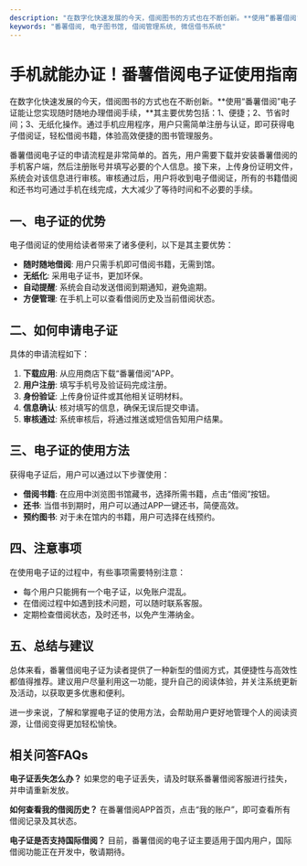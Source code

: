 ```yaml
---
description: "在数字化快速发展的今天，借阅图书的方式也在不断创新。**使用“番薯借阅”电子证能让您实现随时随地办理借阅手续，**其主要优势包括：1、便捷；2、节省时间；3、无纸化操作。通过手机应用程序，用户只需简单注册与认证，即可获得电子借阅证，轻松借阅书籍，体验高效便捷的图书管理服务。"
keywords: "番薯借阅, 电子图书馆, 借阅管理系统, 微信借书系统"
---
```

# 手机就能办证！番薯借阅电子证使用指南

在数字化快速发展的今天，借阅图书的方式也在不断创新。**使用“番薯借阅”电子证能让您实现随时随地办理借阅手续，**其主要优势包括：1、便捷；2、节省时间；3、无纸化操作。通过手机应用程序，用户只需简单注册与认证，即可获得电子借阅证，轻松借阅书籍，体验高效便捷的图书管理服务。

番薯借阅电子证的申请流程是非常简单的。首先，用户需要下载并安装番薯借阅的手机客户端，然后注册账号并填写必要的个人信息。接下来，上传身份证明文件，系统会对该信息进行审核。审核通过后，用户将收到电子借阅证，所有的书籍借阅和还书均可通过手机在线完成，大大减少了等待时间和不必要的手续。

## **一、电子证的优势**

电子借阅证的使用给读者带来了诸多便利，以下是其主要优势：

- **随时随地借阅**: 用户只需手机即可借阅书籍，无需到馆。
- **无纸化**: 采用电子证书，更加环保。
- **自动提醒**: 系统会自动发送借阅到期通知，避免逾期。
- **方便管理**: 在手机上可以查看借阅历史及当前借阅状态。

## **二、如何申请电子证**

具体的申请流程如下：

1. **下载应用**: 从应用商店下载“番薯借阅”APP。
2. **用户注册**: 填写手机号及验证码完成注册。
3. **身份验证**: 上传身份证件或其他相关证明材料。
4. **信息确认**: 核对填写的信息，确保无误后提交申请。
5. **审核通过**: 系统审核后，将通过推送或短信告知用户结果。

## **三、电子证的使用方法**

获得电子证后，用户可以通过以下步骤使用：

- **借阅书籍**: 在应用中浏览图书馆藏书，选择所需书籍，点击“借阅”按钮。
- **还书**: 当借书到期时，用户可以通过APP一键还书，简便高效。
- **预约图书**: 对于未在馆内的书籍，用户可选择在线预约。

## **四、注意事项**

在使用电子证的过程中，有些事项需要特别注意：

- 每个用户只能拥有一个电子证，以免账户混乱。
- 在借阅过程中如遇到技术问题，可以随时联系客服。
- 定期检查借阅状态，及时还书，以免产生滞纳金。

## **五、总结与建议**

总体来看，番薯借阅电子证为读者提供了一种新型的借阅方式，其便捷性与高效性都值得推荐。建议用户尽量利用这一功能，提升自己的阅读体验，并关注系统更新及活动，以获取更多优惠和便利。

进一步来说，了解和掌握电子证的使用方法，会帮助用户更好地管理个人的阅读资源，让借阅变得更加轻松愉快。

## 相关问答FAQs

**电子证丢失怎么办？** 
如果您的电子证丢失，请及时联系番薯借阅客服进行挂失，并申请重新发放。

**如何查看我的借阅历史？** 
在番薯借阅APP首页，点击“我的账户”，即可查看所有借阅记录及其状态。

**电子证是否支持国际借阅？** 
目前，番薯借阅的电子证主要适用于国内用户，国际借阅功能正在开发中，敬请期待。
